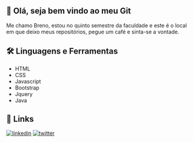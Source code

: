 
## 🚀 Olá, seja bem vindo ao meu Git
Me chamo Breno, estou no quinto semestre da faculdade e este é o local em que deixo meus repositórios, pegue um  café e sinta-se a vontade.

## 🛠 Linguagens e Ferramentas
* HTML
* CSS
* Javascript
* Bootstrap
* Jquery
* Java



## 🔗 Links

[![linkedin](https://img.shields.io/badge/linkedin-0A66C2?style=for-the-badge&logo=linkedin&logoColor=white)](https://www.linkedin.com/in/breno-tosi-barros-819088186/)
[![twitter](https://img.shields.io/badge/twitter-1DA1F2?style=for-the-badge&logo=twitter&logoColor=white)](https://twitter.com/Brecori)

